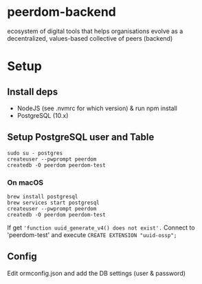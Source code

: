 # peerdom-backend

ecosystem of digital tools that helps organisations evolve as a decentralized, values-based collective of peers (backend)

# Setup

## Install deps

- NodeJS (see .nvmrc for which version) & run npm install
- PostgreSQL (10.x)

## Setup PostgreSQL user and Table

    sudo su - postgres
    createuser --pwprompt peerdom
    createdb -O peerdom peerdom-test

### On macOS

```
brew install postgresql
brew services start postgresql
createuser --pwprompt peerdom
createdb -O peerdom peerdom-test
```

If get `'function uuid_generate_v4() does not exist'.` Connect to 'peerdom-test' and execute `CREATE EXTENSION "uuid-ossp";`

## Config

Edit ormconfig.json and add the DB settings (user & password)
